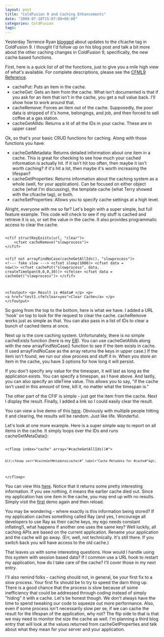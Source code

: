 ```yaml
---
layout: post
title: "ColdFusion 9 and Caching Enhancements"
date: "2009-07-18T15:07:00+06:00"
categories: ColdFusion 
tags: 
---
```


Yesterday Terrence Ryan <a href="http://www.terrenceryan.com/blog/index.cfm/2009/7/17/Caching-Enhancements-in-ColdFusion-9">blogged</a> about updates to the cfcache tag in ColdFusion 9. I thought I'd follow up on his blog post and talk a bit more about the other caching changes in ColdFusion 9, specifically, the new cache based functions.
<!--more-->
First, here is a quick list of <i>all</i> the functions, just to give you a mile high view of what's available. For complete descriptions, please see the <a href="http://help.adobe.com/en_US/ColdFusion/9.0/CFMLRef/index.html">CFML9 Reference</a>.

<ul>
<li>cachePut: Puts an item in the cache.
<li>cacheGet: Gets an item from the cache. What isn't documented is that if you ask for an item that isn't in the cache, you get a null value back. I'll show how to work around that.
<li>cacheRemove: Forces an item out of the cache. Supposedly, the poor data is stripped of it's home, belongings, and job, and then forced to sell coffee at a gas station.
<li>cacheGetAllIds: Returns a lit of all the IDs in your cache. These are in upper case!
</ul>

Ok, so that's your basic CRUD functions for caching. Along with those functions you have:

<ul>
<li>cacheGetMetadata: Returns detailed information about one item in a cache. This is great for checking to see how much your cached information is actually hit. If it isn't hit too often, then maybe it isn't worth caching? if it's hit a lot, then maybe it's worth increasing the lifespan?
<li>cacheGetProperties: Returns information about the caching system as a whole (well, for your application). Can be focused on either object cache (what I'm discussing), the template cache (what Terry showed with the cfcache tag), or both.
<li>cacheSetProperties: Allows you to specify cache settings at a high level. 
</ul>

Alright, everyone with me so far? Let's begin with a super simple, but full feature example. This code will check to see if my stuff is cached and retrieve it is so, or set the value in the cache. It also provides programmatic access to clear the cache.

<code>
&lt;cfif structKeyExists(url, "clear")&gt;
	&lt;cfset cacheRemove("slowprocess")&gt;
&lt;/cfif&gt;

&lt;cfif not arrayFindNoCase(cacheGetAllIds(), "slowprocess")&gt;
	&lt;!--- fake slow ---&gt;
	&lt;cfset sleep(1000)&gt;
	&lt;cfset data = now()&gt;
	&lt;cfset cachePut("slowprocess", data, createTimeSpan(0,0,0,30))&gt;
&lt;cfelse&gt;
	&lt;cfset data = cacheGet("slowprocess")&gt;
&lt;/cfif&gt;

&lt;cfoutput&gt;
&lt;p&gt;
Result is #data#
&lt;/p&gt;
&lt;p&gt;
&lt;a href="test1.cfm?clear=yes"&gt;Clear Cache&lt;/a&gt;
&lt;/p&gt;
&lt;/cfoutput&gt;
</code>

So going from the top to the bottom, here is what we have. I added a URL 'hook' on top to look for the request to clear the cache. cacheRemove works just as simple as that. You can also pass in a list of IDs to clear a bunch of cached items at once. 

Next up is the core caching system. Unfortunately, there is no simple cacheExists function (here is my <a href="http://cfbugs.adobe.com/cfbugreport/flexbugui/cfbugtracker/main.html#bugId=76159">ER</a>). You can use cacheGetAllIds along with the new arrayFindNoCase() function to see if the item exists in cache. (I used arrayFindNoCase as the array returns the keys in upper case.) If the item isn't found, we run our slow process and stuff it in. When you store an item in the cache, you have 3 options for how long it will persist. 

If you don't specify any value for the timespan, it will last as long as the application exists. You can specify a timespan, as I have above. And lastly, you can also specify an idleTime value. This allows you to say, "if the cache isn't used in this amount of time, kill it, no matter what the timespan is."

The other part of the CFIF is simple - just get the item from the cache. Next I display the result. Finally, I added a link so I could easily clear the result. 

You can view a live demo of this <a href="http://cf9.coldfusionjedi.com/caching/test1.cfm">here</a>. Obviously with multiple people hitting it and clearing, the results will be random. Just like life. Wonderful. 

Let's look at one more example. Here is a super simple way to report on all items in the cache. It simply loops over the IDs and runs cacheGetMetaData():

<code>
&lt;cfloop index="cache" array="#cacheGetAllIds()#"&gt;

	&lt;cfdump var="#cacheGetMetadata(cache)#" label="Cache Metadata for #cache#"&gt;
	
&lt;/cfloop&gt;
</code>

You can view this <a href="http://cf9.coldfusionjedi.com/caching/test2.cfm">here</a>. Notice that it returns some pretty interesting information. If you see nothing, it means the earlier cache died out. Since my application has one item in the cache, you may end up with no results. Simply visit the <a href="http://cf9.coldfusionjedi.com/caching/test1.cfm">first</a> demo again and then reload. 

You may be wondering - where exactly is this information being stored? If my application caches something called Ray (and yes, I encourage all developers to use Ray as their cache keys, my ego needs constant inflating!), what happens if another one uses the same key? Well luckily, all caching APIs are based on the current application. Rename your application and the cache will go away. (Err, well, not technically. It's still there. If you switch back you will have access to the old cache.) 

That leaves us with some interesting questions. How would I handle using this system with session based data? If I common use a URL hook to restart my application, how do I take care of the cache? I'll cover those in my next entry. 

I'll also remind folks - caching should not, in general, be your first fix to a slow process. Your first fix should be to try to speed the darn thing up. There is a good chance that the process is slow because of some inefficiency that could be addressed through coding instead of simply "hiding" it with a cache. Let's be honest though. We don't always have the time to spend tweaking our code to squeeze out more performance. Also, even if some process isn't necessarily slow per se, if we can cache the result for the lifespan of the application, why not? The flip side to that is that we may need to monitor the size the cache as well. I'm planning a third blog entry that will look at the values returned from cacheGetProperties and talk about what they mean for your server and your application.
